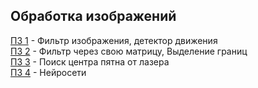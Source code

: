 ## Обработка изображений

[ПЗ 1](https://github.com/CepbluKot/image_processing/tree/master/practice1) - Фильтр изображения, детектор движения <br />
[ПЗ 2](https://github.com/CepbluKot/image_processing/tree/master/practice2) - Фильтр через свою матрицу, Выделение границ <br />
[ПЗ 3](https://github.com/CepbluKot/image_processing/tree/master/practice3) - Поиск центра пятна от лазера <br />
[ПЗ 4](https://github.com/CepbluKot/image_processing/tree/master/practice4) - Нейросети
